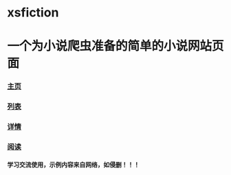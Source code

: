 # xsfiction
# 一个为小说爬虫准备的简单的小说网站页面

### [主页](https://noobbear.github.io/xsfiction/index.html)
### [列表](https://noobbear.github.io/xsfiction/list.html)
### [详情](https://noobbear.github.io/xsfiction/details.html)
### [阅读](https://noobbear.github.io/xsfiction/read.html)

#### 学习交流使用，示例内容来自网络，如侵删！！！
